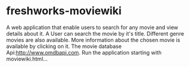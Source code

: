 # freshworks-moviewiki
 A web application that enable users to search for any movie and view details about it.
 A User can search the movie by it's title.
 Different genre movies are also available.
 More information about the chosen movie is available by clicking on it.
 The movie database Api:http://www.omdbapi.com.
 Run the application starting with moviewiki.html...
